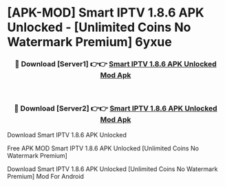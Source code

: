 # [APK-MOD] Smart IPTV 1.8.6 APK Unlocked - [Unlimited Coins No Watermark Premium] 6yxue



<div align="center">
<h3>🔴 Download [Server1] 👉👉 <a href="https://momento.my/?title=Smart_IPTV_1.8.6_APK_Unlocked">Smart IPTV 1.8.6 APK Unlocked Mod Apk</a></h3><br>

<h3>🔴 Download [Server2] 👉👉 <a href="https://momento.my/?title=Smart_IPTV_1.8.6_APK_Unlocked">Smart IPTV 1.8.6 APK Unlocked Mod Apk</a></h3>
</div>



Download Smart IPTV 1.8.6 APK Unlocked 

Free APK MOD Smart IPTV 1.8.6 APK Unlocked [Unlimited Coins No Watermark Premium]

Download Smart IPTV 1.8.6 APK Unlocked [Unlimited Coins No Watermark Premium] Mod For Android
